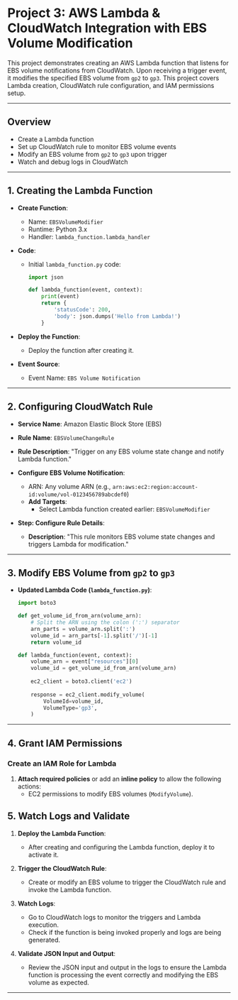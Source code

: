 # Project 3: AWS Lambda & CloudWatch Integration with EBS Volume Modification

This project demonstrates creating an AWS Lambda function that listens for EBS volume notifications from CloudWatch. Upon receiving a trigger event, it modifies the specified EBS volume from `gp2` to `gp3`. This project covers Lambda creation, CloudWatch rule configuration, and IAM permissions setup.

---

## Overview
- Create a Lambda function
- Set up CloudWatch rule to monitor EBS volume events
- Modify an EBS volume from `gp2` to `gp3` upon trigger
- Watch and debug logs in CloudWatch

---

## 1. Creating the Lambda Function

- **Create Function**:
  - Name: `EBSVolumeModifier`
  - Runtime: Python 3.x
  - Handler: `lambda_function.lambda_handler`

- **Code**:
  - Initial `lambda_function.py` code:
    ```python
    import json

    def lambda_function(event, context):
        print(event)
        return {
            'statusCode': 200,
            'body': json.dumps('Hello from Lambda!')
        }
    ```

- **Deploy the Function**:
  - Deploy the function after creating it.

- **Event Source**:
  - Event Name: `EBS Volume Notification`

---

## 2. Configuring CloudWatch Rule

- **Service Name**: Amazon Elastic Block Store (EBS)
- **Rule Name**: `EBSVolumeChangeRule`
- **Rule Description**: "Trigger on any EBS volume state change and notify Lambda function."

- **Configure EBS Volume Notification**:
  - ARN: Any volume ARN (e.g., `arn:aws:ec2:region:account-id:volume/vol-0123456789abcdef0`)
  - **Add Targets**:
    - Select Lambda function created earlier: `EBSVolumeModifier`

- **Step: Configure Rule Details**:
  - **Description**: "This rule monitors EBS volume state changes and triggers Lambda for modification."

---

## 3. Modify EBS Volume from `gp2` to `gp3`

- **Updated Lambda Code (`lambda_function.py`)**:
  ```python
  import boto3

  def get_volume_id_from_arn(volume_arn):
      # Split the ARN using the colon (':') separator
      arn_parts = volume_arn.split(':')
      volume_id = arn_parts[-1].split('/')[-1]
      return volume_id

  def lambda_function(event, context):
      volume_arn = event["resources"][0]
      volume_id = get_volume_id_from_arn(volume_arn)
      
      ec2_client = boto3.client('ec2')
      
      response = ec2_client.modify_volume(
          VolumeId=volume_id,
          VolumeType='gp3',
      )

---

## 4. Grant IAM Permissions

### Create an IAM Role for Lambda
1. **Attach required policies** or add an **inline policy** to allow the following actions:
   - EC2 permissions to modify EBS volumes (`ModifyVolume`).




## 5. Watch Logs and Validate

1. **Deploy the Lambda Function**:
   - After creating and configuring the Lambda function, deploy it to activate it.

2. **Trigger the CloudWatch Rule**:
   - Create or modify an EBS volume to trigger the CloudWatch rule and invoke the Lambda function.

3. **Watch Logs**:
   - Go to CloudWatch logs to monitor the triggers and Lambda execution.
   - Check if the function is being invoked properly and logs are being generated.

4. **Validate JSON Input and Output**:
   - Review the JSON input and output in the logs to ensure the Lambda function is processing the event correctly and modifying the EBS volume as expected.

---